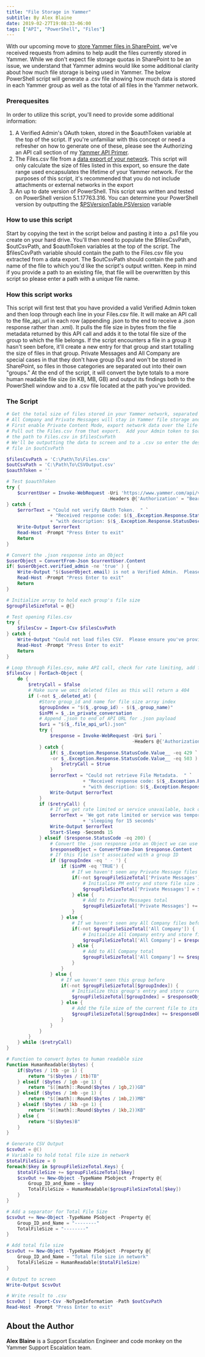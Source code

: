 ```yaml
---
title: "File Storage in Yammer"
subtitle: By Alex Blaine
date: 2019-02-27T19:08:33-06:00
tags: ["API", "PowerShell", "Files"]
---
```


With our upcoming move to [store Yammer files in SharePoint](https://support.office.com/en-us/article/how-do-i-tell-where-my-yammer-files-are-being-stored-fadfdefa-e00d-40b6-94cb-a9ddb171a443), we've received requests from admins to help audit the files currently stored in Yammer.  While we don't expect file storage quotas in SharePoint to be an issue, we understand that Yammer admins would like some additional clarity about how much file storage is being used in Yammer.  The below PowerShell script will generate a .csv file showing how much data is stored in each Yammer group as well as the total of all files in the Yammer network.

### Prerequesites

In order to utilize this script, you'll need to provide some additional information:

1. A Verified Admin's OAuth token, stored in the $oauthToken variable at the top of the script.  If you're unfamiliar with this concept or need a refresher on how to generate one of these, please see the Authorizing an API call section of my [Yammer API Primer](https://askyammer.github.io/post/2017-09-05-yammer-api-primer/).
2. The Files.csv file from a [data export of your network](https://docs.microsoft.com/en-us/yammer/manage-security-and-compliance/export-yammer-enterprise-data#export-yammer-network-data-by-date-range-and-network).  This script will only calculate the size of files listed in this export, so ensure the date range used encapsulates the lifetime of your Yammer network.  For the purposes of this script, it's recommended that you do not include attachments or external networks in the export
3. An up to date version of PowerShell.  This script was written and tested on PowerShell version 5.1.17763.316.  You can determine your PowerShell version by outputting the [$PSVersionTable.PSVersion](https://docs.microsoft.com/en-us/powershell/module/microsoft.powershell.core/about/about_automatic_variables?view=powershell-6#psversiontable) variable

### How to use this script

Start by copying the text in the script below and pasting it into a .ps1 file you create on your hard drive.  You'll then need to populate the $filesCsvPath, $outCsvPath, and $oauthToken variables at the top of the script.  The $filesCsvPath variable should contain the path to the Files.csv file you extracted from a data export.  The $outCsvPath should contain the path and name of the file to which you'd like the script's output written.  Keep in mind if you provide a path to an existing file, that file will be overwritten by this script so please enter a path with a unique file name.

### How this script works

This script will first test that you have provided a valid Verified Admin token and then loop through each line in your Files.csv file.  It will make an API call to the file_api_url in each row (appending .json to the end to receive a .json response rather than .xml).  It pulls the file size in bytes from the file metadata returned by this API call and adds it to the total file size of the group to which the file belongs.  If the script encounters a file in a group it hasn't seen before, it'll create a new entry for that group and start totalling the size of files in that group.  Private Messages and All Company are special cases in that they don't have group IDs and won't be stored in SharePoint, so files in those categories are separated out into their own "groups."  At the end of the script, it will convert the byte totals to a more human readable file size (in KB, MB, GB) and output its findings both to the PowerShell window and to a .csv file located at the path you've provided.

### The Script

````PowerShell
# Get the total size of files stored in your Yammer network, separated by group
# All Company and Private Messages will stay in Yammer file storage and will be grouped together
# First enable Private Content Mode, export network data over the life of your network, and
# Pull out the Files.csv from that export.  Add your Admin token to $oauthToken below and
# the path to Files.csv in $filesCsvPath
# We'll be outputting the data to screen and to a .csv so enter the desired path to the output
# file in $outCsvPath 

$filesCsvPath = 'C:\Path\To\Files.csv'
$outCsvPath = 'C:\Path\To\CSVOutput.csv'
$oauthToken = ''

# Test $oauthToken
try {
    $currentUser = Invoke-WebRequest -Uri 'https://www.yammer.com/api/v1/users/current.json' `
                                     -Headers @{'Authorization' = "Bearer $($oauthToken)"}
} catch {
    $errorText = "Could not verify OAuth Token.  " `
                + "Received response code: $($_.Exception.Response.StatusCode.Value__)" `
                + "with description: $($_.Exception.Response.StatusDescription)"
    Write-Output $errorText
    Read-Host -Prompt "Press Enter to exit"
    Return
}

# Convert the .json response into an Object
$userObject = ConvertFrom-Json $currentUser.Content 
if( $userObject.verified_admin -ne 'true' ) {
    Write-Output "$($userObject.email) is not a Verified Admin.  Please provide a VA token"
    Read-Host -Prompt "Press Enter to exit"
    Return
}

# Initialize array to hold each group's file size
$groupFileSizeTotal = @{}

# Test opening Files.csv
try {
    $filesCsv = Import-Csv $filesCsvPath
} catch {
    Write-Output "Could not load files CSV.  Please ensure you've provided the correct path."
    Read-Host -Prompt "Press Enter to exit"
    Return
}

# Loop through Files.csv, make API call, check for rate limiting, add file size to group total
$filesCsv | ForEach-Object {
    do {
        $retryCall = $false
        # Make sure we omit deleted files as this will return a 404
        if (-not $_.deleted_at) { 
            #Store group_id and name for file size array index
            $groupIndex = "$($_.group_id) - $($_.group_name)" 
            $inPM = $_.in_private_conversation
            # Append .json to end of API URL for .json payload
            $uri = "$($_.file_api_url).json" 
            try {
                $response = Invoke-WebRequest -Uri $uri `
                                              -Headers @{'Authorization' = "Bearer $($oauthToken)"}
            } catch {
                if( $_.Exception.Response.StatusCode.Value__ -eq 429 `
                -or $_.Exception.Response.StatusCode.Value__ -eq 503 ) {
                    $retryCall = $true
                }
                $errorText = "Could not retrieve File Metadata.  " `
                            + "Received response code: $($_.Exception.Response.StatusCode.Value__) " `
                            + "with description: $($_.Exception.Response.StatusDescription)"
                Write-Output $errorText
            }
            if ($retryCall) {
                # If we get rate limited or service unavailable, back off for 15 seconds and retry
                $errorText = 'We got rate limited or service was temporarily unavailable, ' `
                            + 'sleeping for 15 seconds'
                Write-Output $errorText
                Start-Sleep -Seconds 15 
            } elseif ($response.StatusCode -eq 200) {
                # Convert the .json response into an Object we can use to pull the size
                $responseObject = ConvertFrom-Json $response.Content 
                # If this file isn't associated with a group ID
                if ($groupIndex -eq ' - ') { 
                    if ($inPM -eq 'TRUE') {
                        # If we haven't seen any Private Message files before
                        if(-not $groupFileSizeTotal['Private Messages']) { 
                            # Initialize PM entry and store file size in it
                            $groupFileSizeTotal['Private Messages'] = $responseObject.files.size 
                        } else {
                            # Add to Private Messages total
                            $groupFileSizeTotal['Private Messages'] += $responseObject.files.size 
                        }
                    } else {
                        # If we haven't seen any All Company files before
                        if(-not $groupFileSizeTotal['All Company']) { 
                            # Initialize All Company entry and store file size in it
                            $groupFileSizeTotal['All Company'] = $responseObject.files.size 
                        } else {
                            # Add to All Company total
                            $groupFileSizeTotal['All Company'] += $responseObject.files.size 
                        }
                    }
                } else {
                    # If we haven't seen this group before
                    if(-not $groupFileSizeTotal[$groupIndex]) { 
                        # Initialize this group's entry and store current file's size in it
                        $groupFileSizeTotal[$groupIndex] = $responseObject.files.size 
                    } else {
                        # Add the file size of the current file to its group's total
                        $groupFileSizeTotal[$groupIndex] += $responseObject.files.size 
                    }
                }
            }
        }
    } while ($retryCall)
}

# Function to convert bytes to human readable size
Function HumanReadable($bytes) {
    if($bytes / 1tb -ge 1) {
        return "$($bytes / 1tb)TB"
    } elseif ($bytes / 1gb -ge 1) {
        return "$([math]::Round($bytes / 1gb,2))GB"
    } elseif ($bytes / 1mb -ge 1) {
        return "$([math]::Round($bytes / 1mb,2))MB"
    } elseif ($bytes / 1kb -ge 1) {
        return "$([math]::Round($bytes / 1kb,2))KB"
    } else {
        return "$($bytes)B"
    }
}

# Generate CSV Output
$csvOut = @()
# Variable to hold total file size in network
$totalFileSize = 0 
foreach($key in $groupFileSizeTotal.Keys) {
    $totalFileSize += $groupFileSizeTotal[$key]
    $csvOut += New-Object -TypeName PSobject -Property @{
        Group_ID_and_Name = $key
        TotalFileSize = HumanReadable($groupFileSizeTotal[$key])
    }
}

# Add a separator for Total File Size
$csvOut += New-Object -TypeName PSobject -Property @{
    Group_ID_and_Name = "--------"
    TotalFileSize = "--------"
}

# Add total file size
$csvOut += New-Object -TypeName PSobject -Property @{
    Group_ID_and_Name = "Total file size in network"
    TotalFileSize = HumanReadable($totalFileSize)
}

# Output to screen
Write-Output $csvOut

# Write result to .csv
$csvOut | Export-Csv -NoTypeInformation -Path $outCsvPath
Read-Host -Prompt "Press Enter to exit"
````

## About the Author
**Alex Blaine** is a Support Escalation Engineer and code monkey on the Yammer Support Escalation team.